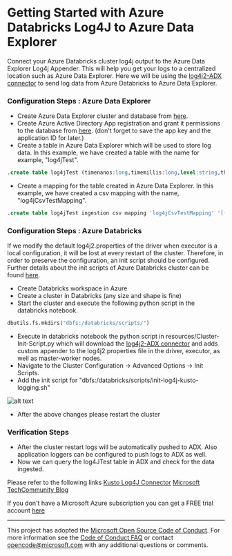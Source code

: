 # Getting Started with Azure Databricks Log4J to Azure Data Explorer

Connect your Azure Databricks cluster log4j output to the Azure Data Explorer Log4j Appender. This will help you get your logs to a centralized location such as Azure Data Explorer.
Here we will be using the [log4j2-ADX connector](https://github.com/Azure/azure-kusto-log4j) to send log data from Azure Databricks to Azure Data Explorer.

### Configuration Steps : Azure Data Explorer

- Create Azure Data Explorer cluster and database from [here](https://learn.microsoft.com/en-us/azure/data-explorer/create-cluster-database-portal).
- Create Azure Active Directory App registration and grant it permissions to the database from [here](https://learn.microsoft.com/en-us/azure/data-explorer/provision-azure-ad-app). (don't forget to save the app key and the application ID for later.)
- Create a table in Azure Data Explorer which will be used to store log data. In this example, we have created a table with the name for example, "log4jTest".

```sql
.create table log4jTest (timenanos:long,timemillis:long,level:string,threadid:string,threadname:string,threadpriority:int,formattedmessage:string,loggerfqcn:string,loggername:string,marker:string,thrownproxy:string,source:string,contextmap:string,contextstack:string)
```
- Create a mapping for the table created in Azure Data Explorer. In this example, we have created a csv mapping with the name, "log4jCsvTestMapping".

```sql
.create table log4jTest ingestion csv mapping 'log4jCsvTestMapping' '[{"Name":"timenanos","DataType":"","Ordinal":"0","ConstValue":null},{"Name":"timemillis","DataType":"","Ordinal":"1","ConstValue":null},{"Name":"level","DataType":"","Ordinal":"2","ConstValue":null},{"Name":"threadid","DataType":"","Ordinal":"3","ConstValue":null},{"Name":"threadname","DataType":"","Ordinal":"4","ConstValue":null},{"Name":"threadpriority","DataType":"","Ordinal":"5","ConstValue":null},{"Name":"formattedmessage","DataType":"","Ordinal":"6","ConstValue":null},{"Name":"loggerfqcn","DataType":"","Ordinal":"7","ConstValue":null},{"Name":"loggername","DataType":"","Ordinal":"8","ConstValue":null},{"Name":"marker","DataType":"","Ordinal":"9","ConstValue":null},{"Name":"thrownproxy","DataType":"","Ordinal":"10","ConstValue":null},{"Name":"source","DataType":"","Ordinal":"11","ConstValue":null},{"Name":"contextmap","DataType":"","Ordinal":"12","ConstValue":null},{"Name":"contextstack","DataType":"","Ordinal":"13","ConstValue":null}]'
```

### Configuration Steps : Azure Databricks

If we modify the default log4j2.properties of the driver when executor is a local configuration, it will be lost at every restart of the cluster. Therefore, in order to preserve the configuration, an init script should be configured.
Further details about the init scripts of Azure Databricks cluster can be found [here](https://docs.databricks.com/clusters/init-scripts.html).

- Create Databricks workspace in Azure
- Create a cluster in Databricks (any size and shape is fine)
- Start the cluster and execute the following python script in the databricks notebook.

```python
dbutils.fs.mkdirs("dbfs:/databricks/scripts/")
```
- Execute in databricks notebook the python script in resources/Cluster-Init-Script.py which will download the [log4j2-ADX connector](https://github.com/Azure/azure-kusto-log4j) and adds custom appender to the log4j2.properties file in the driver, executor, as well as master-worker nodes.
- Navigate to the Cluster Configuration -> Advanced Options -> Init Scripts.
- Add the init script for "dbfs:/databricks/scripts/init-log4j-kusto-logging.sh"

![alt text](https://techcommunity.microsoft.com/t5/image/serverpage/image-id/435868i88B7CB8465AF112B/image-size/large?v=v2&px=999)

- After the above changes please restart the cluster 

### Verification Steps
- After the cluster restart logs will be automatically pushed to ADX. Also application loggers can be configured to push logs to ADX as well.
- Now we can query the log4JTest table in ADX and check for the data ingested.

Please refer to the following links
[Kusto Log4J Connector](https://github.com/Azure/azure-kusto-log4j)
[Microsoft TechCommunity Blog](https://techcommunity.microsoft.com/t5/blogs/blogworkflowpage/blog-id/AzureDataExplorer/article-id/378)

If you don't have a Microsoft Azure subscription you can get a FREE trial
account [here](http://go.microsoft.com/fwlink/?LinkId=330212)

---

This project has adopted the [Microsoft Open Source Code of Conduct](https://opensource.microsoft.com/codeofconduct/).
For more information see the [Code of Conduct FAQ](https://opensource.microsoft.com/codeofconduct/faq/) or
contact [opencode@microsoft.com](mailto:opencode@microsoft.com) with any additional questions or comments.
